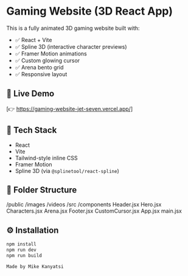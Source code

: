 # Gaming Website (3D React App)

This is a fully animated 3D gaming website built with:

- ✅ React + Vite
- ✅ Spline 3D (interactive character previews)
- ✅ Framer Motion animations
- ✅ Custom glowing cursor
- ✅ Arena bento grid
- ✅ Responsive layout

## 🚀 Live Demo

[👉 https://gaming-website-jet-seven.vercel.app/]

## 🧰 Tech Stack

- React
- Vite
- Tailwind-style inline CSS
- Framer Motion
- Spline 3D (via `@splinetool/react-spline`)

## 📁 Folder Structure
/public
/images
/videos
/src
/components
Header.jsx
Hero.jsx
Characters.jsx
Arena.jsx
Footer.jsx
CustomCursor.jsx
App.jsx
main.jsx

## ⚙️ Installation

```bash
npm install
npm run dev
npm run build

Made by Mike Kanyatsi
